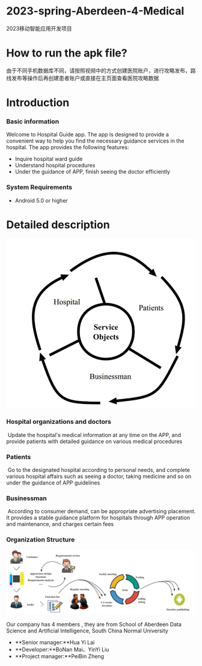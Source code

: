 # 2023-spring-Aberdeen-4-Medical
2023移动智能应用开发项目

# How to run the apk file?

由于不同手机数据库不同，请按照视频中的方式创建医院账户，进行攻略发布，路线发布等操作后再创建患者账户或直接在主页面查看医院攻略数据

# Introduction

### Basic information		

Welcome to Hospital Guide app. The app is designed to provide a convenient way to help you find the necessary guidance services in the hospital. The app provides the following features:

- Inquire hospital ward guide
- Understand hospital procedures
- Under the guidance of APP, finish seeing  the doctor efficiently

### System Requirements

- Android 5.0 or higher

# Detailed description

![image-20230331210329543](README.assets/image-20230331210329543.png)

### Hospital organizations and doctors

​	Update the hospital's medical information at any time on the APP, and provide patients with detailed guidance on various medical procedures

### Patients

​	Go to the designated hospital according to personal needs, and complete various hospital affairs such as seeing a doctor, taking medicine and so on under the guidance of APP guidelines

### Businessman

​	According to consumer demand, can be appropriate advertising placement. It provides a stable guidance platform for hospitals through APP operation and maintenance, and charges certain fees

### Organization Structure

![image-20230331214328390](README.assets/image-20230331214328390.png)	

Our company has 4 members , they are from School of  Aberdeen Data Science and Artificial Intelligence, South China Normal University

- **Senior manager:**Hua Yi Lai
- **Developer:**BoNan Mai、YinYi Liu
- **Project manager:**PeiBin Zheng
